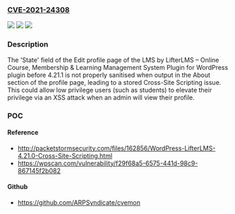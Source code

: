 ### [CVE-2021-24308](https://cve.mitre.org/cgi-bin/cvename.cgi?name=CVE-2021-24308)
![](https://img.shields.io/static/v1?label=Product&message=LMS%20by%20LifterLMS%20%E2%80%93%20Online%20Course%2C%20Membership%20%26%20Learning%20Management%20System%20Plugin%20for%20WordPress&color=blue)
![](https://img.shields.io/static/v1?label=Version&message=4.21.1%3C%204.21.1%20&color=brighgreen)
![](https://img.shields.io/static/v1?label=Vulnerability&message=CWE-79%20Cross-site%20Scripting%20(XSS)&color=brighgreen)

### Description

The 'State' field of the Edit profile page of the LMS by LifterLMS – Online Course, Membership & Learning Management System Plugin for WordPress plugin before 4.21.1 is not properly sanitised when output in the About section of the profile page, leading to a stored Cross-Site Scripting issue. This could allow low privilege users (such as students) to elevate their privilege via an XSS attack when an admin will view their profile.

### POC

#### Reference
- http://packetstormsecurity.com/files/162856/WordPress-LifterLMS-4.21.0-Cross-Site-Scripting.html
- https://wpscan.com/vulnerability/f29f68a5-6575-441d-98c9-867145f2b082

#### Github
- https://github.com/ARPSyndicate/cvemon

